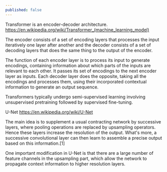```yaml
---
published: false
---
```



Transformer is an encoder-decoder architecture. 
https://en.wikipedia.org/wiki/Transformer_(machine_learning_model)

 The encoder consists of a set of encoding layers that processes the input iteratively one layer after another and the decoder consists of a set of decoding layers that does the same thing to the output of the encoder.

The function of each encoder layer is to process its input to generate encodings, containing information about which parts of the inputs are relevant to each other. It passes its set of encodings to the next encoder layer as inputs. Each decoder layer does the opposite, taking all the encodings and processes them, using their incorporated contextual information to generate an output sequence.


Transformers typically undergo semi-supervised learning involving unsupervised pretraining followed by supervised fine-tuning.



U-Net
https://en.wikipedia.org/wiki/U-Net

The main idea is to supplement a usual contracting network by successive layers, where pooling operations are replaced by upsampling operators. Hence these layers increase the resolution of the output. What's more, a successive convolutional layer can then learn to assemble a precise output based on this information.[1]

One important modification in U-Net is that there are a large number of feature channels in the upsampling part, which allow the network to propagate context information to higher resolution layers.




